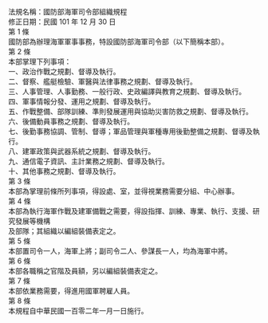 法規名稱：國防部海軍司令部組織規程  
修正日期：民國 101 年 12 月 30 日  
第 1 條  
國防部為辦理海軍軍事事務，特設國防部海軍司令部（以下簡稱本部）。  
第 2 條  
本部掌理下列事項：  
一、政治作戰之規劃、督導及執行。  
二、督察、艦艇檢驗、軍醫與法律事務之規劃、督導及執行。  
三、人事管理、人事勤務、一般行政、史政編譯與教育之規劃、督導及執行。  
四、軍事情報分發、運用之規劃、督導及執行。  
五、作戰整備、部隊訓練、準則發展運用與協助災害防救之規劃、督導及執行。  
六、後備動員事務之規劃、督導及執行。  
七、後勤事務協調、管制、督導；軍品管理與軍種專用後勤整備之規劃、督導及執行。  
八、建軍政策與武器系統之規劃、督導及執行。  
九、通信電子資訊、主計業務之規劃、督導及執行。  
十、其他事務之規劃、督導及執行。  
第 3 條  
本部為掌理前條所列事項，得設處、室，並得視業務需要分組、中心辦事。  
第 4 條  
本部為執行海軍作戰及建軍備戰之需要，得設指揮、訓練、專業、執行、支援、研究發展等機構  
及部隊；其組織以編組裝備表定之。  
第 5 條  
本部置司令一人，海軍上將；副司令二人、參謀長一人，均為海軍中將。  
第 6 條  
本部各職稱之官階及員額，另以編組裝備表定之。  
第 7 條  
本部依業務需要，得進用國軍聘雇人員。  
第 8 條  
本規程自中華民國一百零二年一月一日施行。  


